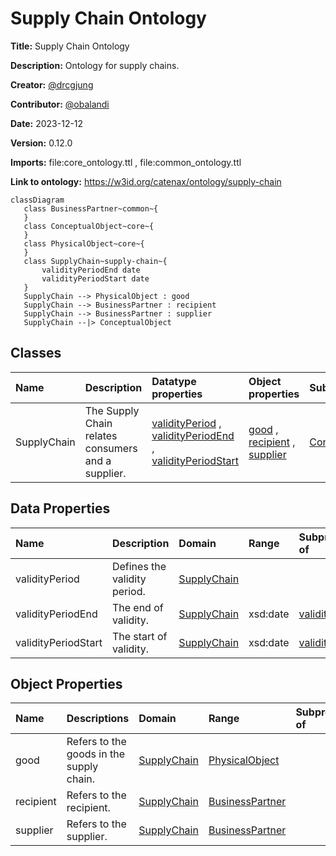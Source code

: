 



# Supply Chain Ontology


**Title:**  Supply Chain Ontology

**Description:**  Ontology for supply chains.

**Creator:**  [@drcgjung](https://github.com/drcgjung)

**Contributor:**  [@obalandi](https://github.com/obalandi)

**Date:**  2023-12-12

**Version:**  0.12.0

**Imports:**  file:core_ontology.ttl , file:common_ontology.ttl 

**Link to ontology:**  https://w3id.org/catenax/ontology/supply-chain  


```mermaid
classDiagram 
   class BusinessPartner~common~{
   } 
   class ConceptualObject~core~{
   } 
   class PhysicalObject~core~{
   } 
   class SupplyChain~supply-chain~{
       validityPeriodEnd date
       validityPeriodStart date
   } 
   SupplyChain --> PhysicalObject : good
   SupplyChain --> BusinessPartner : recipient
   SupplyChain --> BusinessPartner : supplier
   SupplyChain --|> ConceptualObject

```  

## Classes
  

|Name|Description|Datatype properties|Object properties|Subclass of|
| :--- | :--- | :--- | :--- | :--- |
|<span id="SupplyChain">SupplyChain</span>|The Supply Chain relates consumers and a supplier.|[validityPeriod](#validityPeriod) , [validityPeriodEnd](#validityPeriodEnd) , [validityPeriodStart](#validityPeriodStart) |[good](#good) , [recipient](#recipient) , [supplier](#supplier) |[ConceptualObject](./core_ontology.md#ConceptualObject) |

## Data Properties
  

|Name|Description|Domain|Range|Subproperty of|
| :--- | :--- | :--- | :--- | :--- |
|<span id="validityPeriod">validityPeriod</span>|Defines the validity period.|[SupplyChain](#SupplyChain) |||
|<span id="validityPeriodEnd">validityPeriodEnd</span>|The end of validity.|[SupplyChain](#SupplyChain) |xsd:date |[validityPeriod](#validityPeriod) |
|<span id="validityPeriodStart">validityPeriodStart</span>|The start of validity.|[SupplyChain](#SupplyChain) |xsd:date |[validityPeriod](#validityPeriod) |

## Object Properties
  

|Name|Descriptions|Domain|Range|Subproperty of|
| :--- | :--- | :--- | :--- | :--- |
|<span id="good">good</span>|Refers to the goods in the supply chain.|[SupplyChain](#SupplyChain) |[PhysicalObject](./core_ontology.md#PhysicalObject) ||
|<span id="recipient">recipient</span>|Refers to the recipient.|[SupplyChain](#SupplyChain) |[BusinessPartner](./common_ontology.md#BusinessPartner) ||
|<span id="supplier">supplier</span>|Refers to the supplier.|[SupplyChain](#SupplyChain) |[BusinessPartner](./common_ontology.md#BusinessPartner) ||
